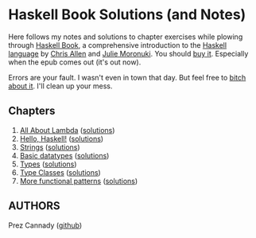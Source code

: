 # Haskell Book Solutions (and Notes)

Here follows my notes and solutions to chapter exercises while plowing through [Haskell Book](http://haskellbook.com/), a comprehensive introduction to the [Haskell language](https://www.haskell.org/) by [Chris Allen](https://github.com/bitemyapp) and [Julie Moronuki](https://github.com/GinBaby). You should [buy it](https://gumroad.com/l/haskellbook). Especially when the epub comes out (it's out now).

Errors are your fault. I wasn't even in town that day. But feel free to [bitch about it](https://github.com/OCExercise/haskellbook-solutions/issues). I'll clean up your mess.

## Chapters

1. [All About Lambda](chapters/chapter01/README.md) ([solutions](chapters/chapter01/exercises/README.md))
1. [Hello, Haskell!](chapters/chapter02/README.md) ([solutions](chapters/chapter02/exercises/README.md))
1. [Strings](chapters/chapter03/README.md) ([solutions](chapters/chapter03/exercises/README.md))
1. [Basic datatypes](chapters/chapter04/README.md) ([solutions](chapters/chapter04/exercises/README.md))
1. [Types](chapters/chapter05/README.md) ([solutions](chapters/chapter05/exercises/README.md))
1. [Type Classes](chapters/chapter06/README.md) ([solutions](chapters/chapter06/exercises/README.md))
1. [More functional patterns](chapters/chapter07/README.md) ([solutions](chapters/chapter07/exercises/README.md))

## AUTHORS

Prez Cannady ([github](https://github.com/revprez))
